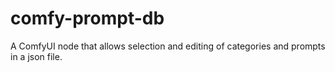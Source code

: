 # comfy-prompt-db
A ComfyUI node that allows selection and editing of categories and prompts in a json file.
